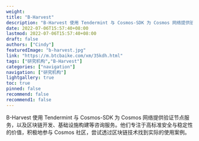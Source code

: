 ```yaml
---
weight: 
title: "B-Harvest"
description: "B-Harvest 使用 Tendermint 与 Cosmos-SDK 为 Cosmos 网络提供验证节点服务，以及区块链开发、基础设施构建等咨询服务"
date: 2022-07-06T15:57:40+08:00
lastmod: 2022-07-06T15:57:40+08:00
draft: false
authors: ["Cindy"]
featuredImage: "b-harvest.jpg"
link: "https://m.btcbaike.com/xm/35kdh.html"
tags: ["研究机构","B-Harvest"]
categories: ["navigation"]
navigation: ["研究机构"]
lightgallery: true
toc: true
pinned: false
recommend: false
recommend1: false
---
```


B-Harvest 使用 Tendermint 与 Cosmos-SDK 为 Cosmos 网络提供验证节点服务，以及区块链开发、基础设施构建等咨询服务。他们专注于高标准安全与稳定性的价值，积极地参与 Cosmos 社区，尝试透过区块链技术找到实际的使用案例。